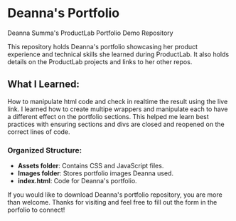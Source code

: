 # Deanna's Portfolio

Deanna Summa's ProductLab Portfolio Demo Repository

This repository holds Deanna's portfolio showcasing her product experience and technical skills she learned during ProductLab. It also holds details on the ProductLab projects and links to her other repos.

## What I Learned:
How to manipulate html code and check in realtime the result using the live link. I learned how to create multipe wrappers and manipulate each to have a different effect on the portfolio sections. This helped me learn best practices with ensuring sections and divs are closed and reopened on the correct lines of code.

### Organized Structure:
- **Assets folder**: Contains CSS and JavaScript files.
- **Images folder**: Stores portfolio images Deanna used.
- **index.html**: Code for Deanna's portfolio.

If you would like to download Deanna's portfolio repository, you are more than welcome. Thanks for visiting and feel free to fill out the form in the porfolio to connect!

